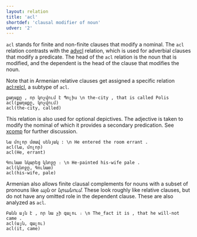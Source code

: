 ```yaml
---
layout: relation
title: 'acl'
shortdef: 'clausal modifier of noun'
udver: '2'
---
```


`acl` stands for finite and non-finite clauses that modify a nominal.  The `acl` relation 
contrasts with the [advcl]() relation, which is used for adverbial clauses
that modify a predicate. The head of the `acl` relation is the noun
that is modified, and the dependent is the head of the clause that
modifies the noun.

Note that in Armenian relative clauses get assigned a specific relation [acl:relcl](), a subtype of `acl`.

~~~ sdparse
քաղաքը , որ կոչվում է Պոլիս \n the-city , that is called Polis
acl(քաղաքը, կոչվում)
acl(the-city, called)
~~~

This relation is also used for optional depictives.
The adjective is taken to modify the nominal of which it provides a secondary predication.
See [xcomp]() for further discussion.

~~~ sdparse
Նա մոլոր մտավ սենյակ : \n He entered the room errant .
acl(Նա, մոլոր)
acl(He, errant)
~~~

~~~ sdparse
Գունատ նկարեց կնոջը ։ \n He-painted his-wife pale .
acl(կնոջը, Գունատ)
acl(his-wife, pale)
~~~

Armenian also allows finite clausal complements for nouns with 
a subset of pronouns like *այն* or *նրանում*.
These look roughly like relative clauses, but do not have any omitted role in the dependent clause.
These are also analyzed as `acl`.

~~~ sdparse
Բանն այն է , որ նա չի գալու ։ \n The_fact it is , that he will-not came . 
acl(այն, գալու)
acl(it, came)
~~~
<!-- Interlanguage links updated So kvě 14 19:02:47 CEST 2022 -->
